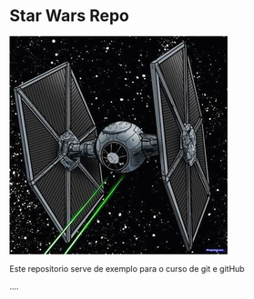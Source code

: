 # Star Wars Repo

![Tie Fighter](./images.jpg)

Este repositorio serve de exemplo para o curso de git e gitHub

....
